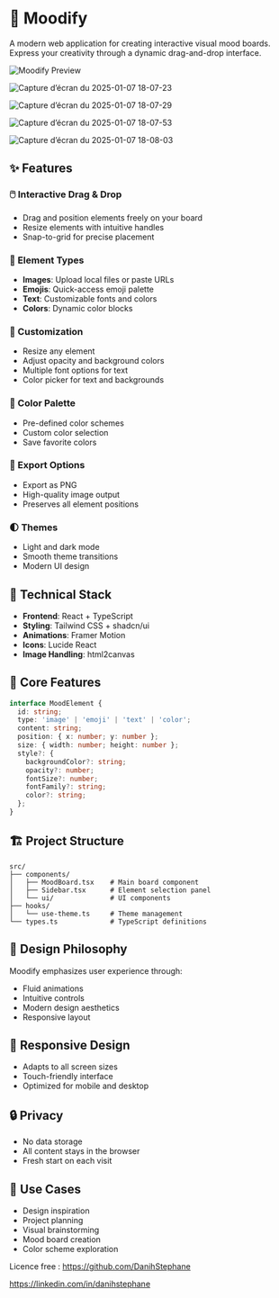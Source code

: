 # 🎨 Moodify

A modern web application for creating interactive visual mood boards. Express your creativity through a dynamic drag-and-drop interface.

![Moodify Preview](https://images.unsplash.com/photo-1611532736576-6c25e3be4dd5?auto=format&fit=crop&q=80&w=1200&h=630)

![Capture d’écran du 2025-01-07 18-07-23](https://github.com/user-attachments/assets/220bda58-46e1-4d97-a932-0e8ddbb6ea28)

![Capture d’écran du 2025-01-07 18-07-29](https://github.com/user-attachments/assets/e4990237-0174-4de3-b52e-52aa26de69e7)

![Capture d’écran du 2025-01-07 18-07-53](https://github.com/user-attachments/assets/4401b906-4d2a-4052-8083-fc0409d5794f)

![Capture d’écran du 2025-01-07 18-08-03](https://github.com/user-attachments/assets/7c834b3c-292c-45bb-ac8b-c6f5be5aa813)


## ✨ Features

### 🖱️ Interactive Drag & Drop
- Drag and position elements freely on your board
- Resize elements with intuitive handles
- Snap-to-grid for precise placement

### 🎯 Element Types
- **Images**: Upload local files or paste URLs
- **Emojis**: Quick-access emoji palette
- **Text**: Customizable fonts and colors
- **Colors**: Dynamic color blocks

### 🎨 Customization
- Resize any element
- Adjust opacity and background colors
- Multiple font options for text
- Color picker for text and backgrounds

### 🌈 Color Palette
- Pre-defined color schemes
- Custom color selection
- Save favorite colors

### 💾 Export Options
- Export as PNG
- High-quality image output
- Preserves all element positions

### 🌓 Themes
- Light and dark mode
- Smooth theme transitions
- Modern UI design

## 🚀 Technical Stack

- **Frontend**: React + TypeScript
- **Styling**: Tailwind CSS + shadcn/ui
- **Animations**: Framer Motion
- **Icons**: Lucide React
- **Image Handling**: html2canvas

## 🎯 Core Features

```typescript
interface MoodElement {
  id: string;
  type: 'image' | 'emoji' | 'text' | 'color';
  content: string;
  position: { x: number; y: number };
  size: { width: number; height: number };
  style?: {
    backgroundColor?: string;
    opacity?: number;
    fontSize?: number;
    fontFamily?: string;
    color?: string;
  };
}
```

## 🏗️ Project Structure

```
src/
├── components/
│   ├── MoodBoard.tsx    # Main board component
│   ├── Sidebar.tsx      # Element selection panel
│   └── ui/              # UI components
├── hooks/
│   └── use-theme.ts     # Theme management
└── types.ts             # TypeScript definitions
```

## 🎨 Design Philosophy

Moodify emphasizes user experience through:
- Fluid animations
- Intuitive controls
- Modern design aesthetics
- Responsive layout

## 📱 Responsive Design

- Adapts to all screen sizes
- Touch-friendly interface
- Optimized for mobile and desktop

## 🔒 Privacy

- No data storage
- All content stays in the browser
- Fresh start on each visit

## 🎯 Use Cases

- Design inspiration
- Project planning
- Visual brainstorming
- Mood board creation
- Color scheme exploration

Licence free : https://github.com/DanihStephane

https://linkedin.com/in/danihstephane
